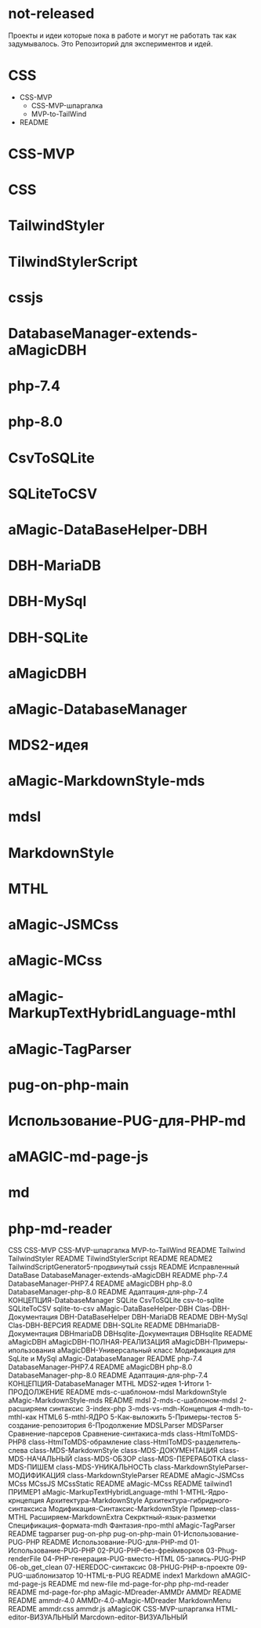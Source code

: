 # not-released
Проекты и идеи которые пока в работе и могут не работать так как задумывалось. Это Репозиторий для экспериментов и идей.

# CSS
 - CSS-MVP
   - CSS-MVP-шпаргалка
   - MVP-to-TailWind
- README


# CSS-MVP
# CSS
# TailwindStyler
# TilwindStylerScript
# cssjs
# DatabaseManager-extends-aMagicDBH
# php-7.4
# php-8.0
# CsvToSQLite
# SQLiteToCSV
# aMagic-DataBaseHelper-DBH
# DBH-MariaDB
# DBH-MySql
# DBH-SQLite
# aMagicDBH
# aMagic-DatabaseManager
# MDS2-идея
# aMagic-MarkdownStyle-mds
# mdsl
# MarkdownStyle
# MTHL
# aMagic-JSMCss
# aMagic-MCss
# aMagic-MarkupTextHybridLanguage-mthl
# aMagic-TagParser
# pug-on-php-main
# Использование-PUG-для-PHP-md
# aMAGIC-md-page-js
# md
# php-md-reader




CSS
CSS-MVP
CSS-MVP-шпаргалка
MVP-to-TailWind
README
Tailwind
TailwindStyler
README
TilwindStylerScript
README
README2
TailwindScriptGenerator5-продвинутый
cssjs
README
Исправленный
DataBase
DatabaseManager-extends-aMagicDBH
README
php-7.4
DatabaseManager-PHP7.4
README
aMagicDBH
php-8.0
DatabaseManager-php-8.0
README
Адаптация-для-php-7.4
КОНЦЕПЦИЯ-DatabaseManager
SQLite
CsvToSQLite
csv-to-sqlite
SQLiteToCSV
sqlite-to-csv
aMagic-DataBaseHelper-DBH
Clas-DBH-Документация
DBH-DataBaseHelper
DBH-MariaDB
README
DBH-MySql
Clas-DBH-ВЕРСИЯ
README
DBH-SQLite
README
DBHmariaDB-Документация
DBHmariaDB
DBHsqlite-Документация
DBHsqlite
README
aMagicDBH
aMagicDBH-ПОЛНАЯ-РЕАЛИЗАЦИЯ
aMagicDBH-Примеры-ипользования
aMagicDBH-Универсальный класс
Модификация для SqLite и MySql
aMagic-DatabaseManager
README
php-7.4
DatabaseManager-PHP7.4
README
aMagicDBH
php-8.0
DatabaseManager-php-8.0
README
Адаптация-для-php-7.4
КОНЦЕПЦИЯ-DatabaseManager
MTHL
MDS2-идея
1-Итоги
1-ПРОДОЛЖЕНИЕ
README
mds-с-шаблоном-mdsl
MarkdownStyle
aMagic-MarkdownStyle-mds
README
mdsl
2-mds-с-шаблоном-mdsl
2-расширяем синтаксис
3-index-php
3-mds-vs-mdh-Концепция
4-mdh-to-mthl-как HTML6
5-mthl-ЯДРО
5-Как-выложить
5-Примеры-тестов
5-создание-репозитория
6-Продолжение
MDSLParser
MDSParser
Сравнение-парсеров
Сравнение-синтакиса-mds
class-HtmlToMDS-PHP8
class-HtmlToMDS-обрамление
class-HtmlToMDS-разделитель-слева
class-MDS-MarkdownStyle
class-MDS-ДОКУМЕНТАЦИЯ
class-MDS-НАЧАЛЬНЫЙ
class-MDS-ОБЗОР
class-MDS-ПЕРЕРАБОТКА
class-MDS-ПИШЕМ
class-MDS-УНИКАЛЬНОСТЬ
class-MarkdownStyleParser-МОДИФИКАЦИЯ
class-MarkdownStyleParser
README
aMagic-JSMCss
MCss
MCssJS
MCssStatic
README
aMagic-MCss
README
tailwind1
ПРИМЕР1
aMagic-MarkupTextHybridLanguage-mthl
1-MTHL-Ядро-крнцепция
Архитектура-MarkdownStyle
Архитектура-гибридного-синтаксиса
Модификация-Синтаксис-MarkdownStyle
Пример-class-MTHL
Расширяем-MarkdownExtra
Секрктный-язык-разметки
Спецификация-формата-mdh
Фантазия-про-mthl
aMagic-TagParser
README
tagparser
pug-on-php
pug-on-php-main
01-Использование-PUG-PHP
README
Использование-PUG-для-PHP-md
01-Использование-PUG-PHP
02-PUG-PHP-без-фреймворков
03-Phug-renderFile
04-PHP-генерация-PUG-вместо-HTML
05-запись-PUG-PHP
06-ob_get_clean
07-HEREDOC-синтаксис
08-PHUG-PHP-в-проекте
09-PUG-шаблонизатор
10-HTML-в-PUG
README
index1
Markdown
aMAGIC-md-page-js
README
md
new-file
md-page-for-php
php-md-reader
README
md-page-for-php
aMagic-MDreader-AMMDr
AMMDr
README
README
ammdr-4.0
AMMDr-4.0-aMagic-MDreader
MarkdownMenu
README
ammdr.css
ammdr.js
aMagicOK
CSS-MVP-шпаргалка
HTML-editor-ВИЗУАЛЬНЫЙ
Marcdown-editor-ВИЗУАЛЬНЫЙ

